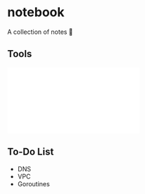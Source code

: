 # notebook

A collection of notes 📖

## Tools
![Tmux](Tmux.md)

## To-Do List
- DNS
- VPC
- Goroutines
